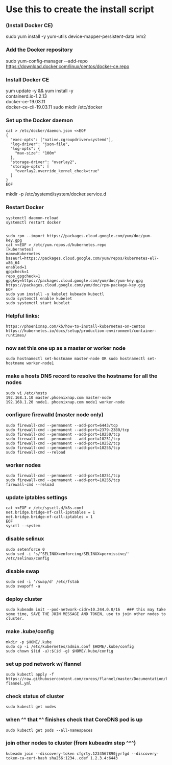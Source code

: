 # Use this to create the install script

### (Install Docker CE)
   sudo yum install -y yum-utils device-mapper-persistent-data lvm2

### Add the Docker repository
   sudo yum-config-manager --add-repo \
     https://download.docker.com/linux/centos/docker-ce.repo

### Install Docker CE
   yum update -y && yum install -y \
     containerd.io-1.2.13 \
     docker-ce-19.03.11 \
     docker-ce-cli-19.03.11
  sudo mkdir /etc/docker

### Set up the Docker daemon
    cat > /etc/docker/daemon.json <<EOF
    {
      "exec-opts": ["native.cgroupdriver=systemd"],
      "log-driver": "json-file",
      "log-opts": {
        "max-size": "100m"
      },
      "storage-driver": "overlay2",
      "storage-opts": [
        "overlay2.override_kernel_check=true"
      ]
    }
    EOF

   mkdir -p /etc/systemd/system/docker.service.d

### Restart Docker
    systemctl daemon-reload
    systemctl restart docker
    
    
    sudo rpm --import https://packages.cloud.google.com/yum/doc/yum-key.gpg
    cat <<EOF > /etc/yum.repos.d/kubernetes.repo
    [kubernetes]
    name=Kubernetes
    baseurl=https://packages.cloud.google.com/yum/repos/kubernetes-el7-x86_64
    enabled=1
    gpgcheck=1
    repo_gpgcheck=1
    gpgkey=https://packages.cloud.google.com/yum/doc/yum-key.gpg https://packages.cloud.google.com/yum/doc/rpm-package-key.gpg
    EOF
    sudo yum install -y kubelet kubeadm kubectl
    sudo systemctl enable kubelet
    sudo systemctl start kubelet


### Helpful links: 
	https://phoenixnap.com/kb/how-to-install-kubernetes-on-centos
	https://kubernetes.io/docs/setup/production-environment/container-runtimes/


### now set this one up as a master or worker node
    sudo hostnamectl set-hostname master-node OR sudo hostnamectl set-hostname worker-node1

### make a hosts DNS record to resolve the hostname for all the nodes
    sudo vi /etc/hosts
    192.168.1.10 master.phoenixnap.com master-node
    192.168.1.20 node1. phoenixnap.com node1 worker-node

### configure firewalld (master node only)
    sudo firewall-cmd --permanent --add-port=6443/tcp
    sudo firewall-cmd --permanent --add-port=2379-2380/tcp
    sudo firewall-cmd --permanent --add-port=10250/tcp
    sudo firewall-cmd --permanent --add-port=10251/tcp
    sudo firewall-cmd --permanent --add-port=10252/tcp
    sudo firewall-cmd --permanent --add-port=10255/tcp
    sudo firewall-cmd --reload

### worker nodes 
    sudo firewall-cmd --permanent --add-port=10251/tcp
    sudo firewall-cmd --permanent --add-port=10255/tcp
    firewall-cmd --reload

### update iptables settings
    cat <<EOF > /etc/sysctl.d/k8s.conf
    net.bridge.bridge-nf-call-ip6tables = 1
    net.bridge.bridge-nf-call-iptables = 1
    EOF
    sysctl --system


### disable selinux
    sudo setenforce 0
    sudo sed -i 's/^SELINUX=enforcing/SELINUX=permissive/' /etc/selinux/config


### disable swap
    sudo sed -i '/swap/d' /etc/fstab
    sudo swapoff -a


### deploy cluster
    sudo kubeadm init --pod-network-cidr=10.244.0.0/16   ### this may take some time, SAVE THE JOIN MESSAGE AND TOKEN, use to join other nodes to cluster.


### make .kube/config
    mkdir -p $HOME/.kube
    sudo cp -i /etc/kubernetes/admin.conf $HOME/.kube/config
    sudo chown $(id -u):$(id -g) $HOME/.kube/config


### set up pod network w/ flannel
    sudo kubectl apply -f https://raw.githubusercontent.com/coreos/flannel/master/Documentation/kube-flannel.yml


### check status of cluster
    sudo kubectl get nodes


### when ^^ that ^^ finishes check that CoreDNS pod is up
    sudo kubectl get pods --all-namespaces



### join other nodes to cluster  (from kubeadm step ^^^)
    kubeadm join --discovery-token cfgrty.1234567890jyrfgd --discovery-token-ca-cert-hash sha256:1234..cdef 1.2.3.4:6443

